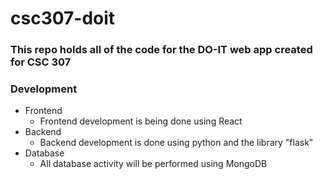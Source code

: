 # csc307-doit
### This repo holds all of the code for the DO-IT web app created for CSC 307

### Development
* Frontend
   * Frontend development is being done using React
* Backend
   * Backend development is done using python and the library "flask"
* Database
   * All database activity will be performed using MongoDB

